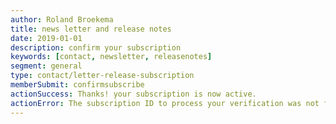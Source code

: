```yaml
---
author: Roland Broekema
title: news letter and release notes
date: 2019-01-01
description: confirm your subscription
keywords: [contact, newsletter, releasenotes]
segment: general
type: contact/letter-release-subscription
memberSubmit: confirmsubscribe
actionSuccess: Thanks! your subscription is now active.
actionError: The subscription ID to process your verification was not found.
---
```



